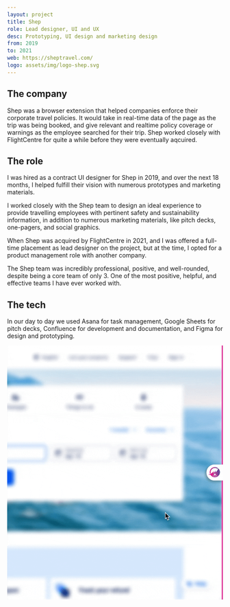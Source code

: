 ```yaml
---
layout: project
title: Shep
role: Lead designer, UI and UX
desc: Prototyping, UI design and marketing design
from: 2019
to: 2021
web: https://sheptravel.com/
logo: assets/img/logo-shep.svg
---
```


## The company

Shep was a browser extension that helped companies enforce their corporate travel policies. It would take in real-time data of the page as the trip was being booked, and give relevant and realtime policy coverage or warnings as the employee searched for their trip. Shep worked closely with FlightCentre for quite a while before they were eventually aqcuired.

## The role

I was hired as a contract UI designer for Shep in 2019, and over the next 18 months, I helped fulfill their vision with numerous prototypes and marketing materials.

I worked closely with the Shep team to design an ideal experience to provide travelling employees with pertinent safety and sustainability information, in addition to numerous marketing materials, like pitch decks, one-pagers, and social graphics.

When Shep was acquired by FlightCentre in 2021, and I was offered a full-time placement as lead designer on the project, but at the time, I opted for a product management role with another company.

The Shep team was incredibly professional, positive, and well-rounded, despite being a core team of only 3. One of the most positive, helpful, and effective teams I have ever worked with.

## The tech

In our day to day we used Asana for task management, Google Sheets for pitch decks, Confluence for development and documentation, and Figma for design and prototyping.


![One of the prototypes I designed and built for the pitch deck and website](/assets/img/shep-sustainability.gif)